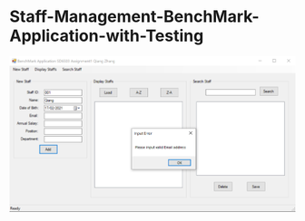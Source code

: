# Staff-Management-BenchMark-Application-with-Testing
![image](https://github.com/qiangnz/Staff-Management-BenchMark-Application-with-Testing/blob/master/screenshot.jpg)  
